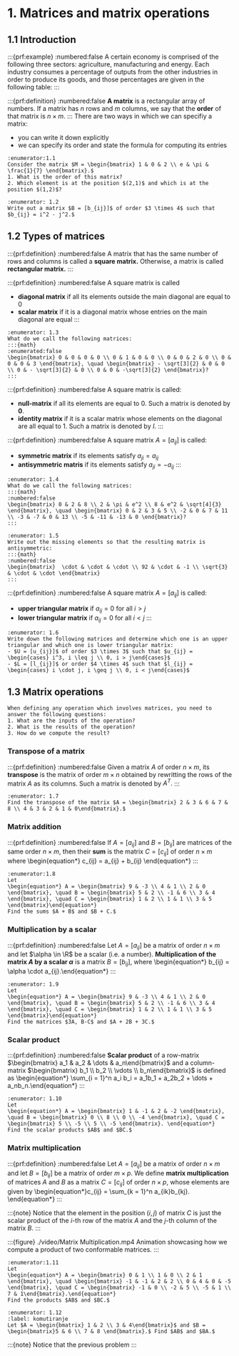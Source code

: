 # 1. Matrices and matrix operations

## 1.1 Introduction

:::{prf:example}
:numbered:false
A certain economy is comprised of the following three sectors: agriculture, manufacturing and energy. Each industry consumes a percentage of outputs from the other industries in order to produce its goods, and those percentages are given in the following table:
:::

:::{prf:definition}
:numbered:false
**A matrix** is a rectangular array of numbers. If a matrix has $n$ rows and $m$ columns, we say that the **order** of that matrix is $n \times m.$
:::
There are two ways in which we can specifiy a matrix:
- you can write it down explicitly
- we can specify its order and state the formula for computing its entries


```{exercise}
:enumerator:1.1
Consider the matrix $M = \begin{bmatrix} 1 & 0 & 2 \\ e & \pi & \frac{1}{7} \end{bmatrix}.$
1. What is the order of this matrix?
2. Which element is at the position $(2,1)$ and which is at the position $(1,2)$?
```

```{exercise}
:enumerator: 1.2
Write out a matrix $B = [b_{ij}]$ of order $3 \times 4$ such that $b_{ij} = i^2 - j^2.$
```

## 1.2 Types of matrices
:::{prf:definition}
:numbered:false
A matrix that has the same number of rows and columns is called a **square matrix.** Otherwise, a matrix is called **rectangular matrix.**
:::

:::{prf:definition}
:numbered:false
A square matrix is called
- **diagonal matrix** if all its elements outside the main diagonal are equal to $0$
- **scalar matrix** if it is a diagonal matrix whose entries on the main diagonal are equal
:::

```{exercise}
:enumerator: 1.3
What do we call the following matrices:
:::{math}
:enumerated:false
\begin{bmatrix} 0 & 0 & 0 & 0 \\ 0 & 1 & 0 & 0 \\ 0 & 0 & 2 & 0 \\ 0 & 0 & 0 & 3 \end{bmatrix}, \quad \begin{bmatrix} - \sqrt[3]{2} & 0 & 0 \\ 0 & - \sqrt[3]{2} & 0 \\ 0 & 0 & -\sqrt[3]{2} \end{bmatrix}?
:::
```

:::{prf:definition}
:numbered:false
A square matrix is called:
- **null-matrix** if all its elements are equal to $0$. Such a matrix is denoted by $\mathbf{0}.$
- **identity matrix** if it is a scalar matrix whose elements on the diagonal are all equal to $1$. Such a matrix is denoted by $I.$
:::

:::{prf:definition}
:numbered:false
A square matrix $A = [a_{ij}]$ is called:
- **symmetric matrix** if its elements satisfy $a_{ji} = a_{ij}$
- **antisymmetric matris** if its elements satisfy $a_{ji} = -a_{ij}$
:::

```{exercise}
:enumerator: 1.4
What do we call the following matrices:
:::{math}
:numbered:false
\begin{bmatrix} 0 & 2 & 8 \\ 2 & \pi & e^2 \\ 8 & e^2 & \sqrt[4]{3} \end{bmatrix}, \quad \begin{bmatrix} 0 & 2 & 3 & 5 \\ -2 & 0 & 7 & 11 \\ -3 & -7 & 0 & 13 \\ -5 & -11 & -13 & 0 \end{bmatrix}?
:::
```

```{exercise}
:enumerator: 1.5
Write out the missing elements so that the resulting matrix is antisymmetric:
:::{math}
:numbered:false
\begin{bmatrix}  \cdot & \cdot & \cdot \\ 92 & \cdot & -1 \\ \sqrt{3} & \cdot & \cdot \end{bmatrix}
:::
```

:::{prf:definition}
:numbered:false
A square matrix $A = [a_{ij}]$ is called:
- **upper triangular matrix** if $a_{ij} = 0$ for all $i > j$
- **lower triangular matrix** if $a_{ij} = 0$ for all $i < j$
:::

```{exercise}
:enumerator: 1.6
Write down the following matrices and determine which one is an upper triangular and which one is lower triangular matrix:
- $U = [u_{ij}]$ of order $3 \times 3$ such that $u_{ij} = \begin{cases} i^3, i \leq j \\ 0, i > j\end{cases}$
- $L = [l_{ij}]$ or order $4 \times 4$ such that $l_{ij} = \begin{cases} i \cdot j, i \geq j \\ 0, i < j\end{cases}$
```

## 1.3 Matrix operations
```{tip}
When defining any operation which involves matrices, you need to answer the following questions:
1. What are the inputs of the operation?
2. What is the results of the operation?
3. How do we compute the result?
```

### Transpose of a matrix

:::{prf:definition}
:numbered:false
Given a matrix $A$ of order $n \times m,$ its **transpose** is the matrix of order $m \times n$ obtained by rewritting the rows of the matrix $A$ as its columns. Such a matrix is denoted by $A^T.$
:::

```{exercise}
:enumerator: 1.7
Find the transpose of the matrix $A = \begin{bmatrix} 2 & 3 & 6 & 7 & 8 \\ 4 & 3 & 2 & 1 & 0\end{bmatrix}.$
```

### Matrix addition

:::{prf:definition}
:numbered:false
If $A = [a_{ij}]$ and $B = [b_{ij}]$ are matrices of the same order $n \times m,$ then their **sum** is the matrix $C = [c_{ij}]$ of order $n \times m$ where
\begin{equation*} c_{ij} = a_{ij} + b_{ij} \end{equation*}
:::

```{exercise}
:enumerator:1.8
Let 
\begin{equation*} A = \begin{bmatrix} 9 & -3 \\ 4 & 1 \\ 2 & 0 \end{bmatrix}, \quad B = \begin{bmatrix} 5 & 2 \\ -1 & 6 \\ 3 & 4 \end{bmatrix}, \quad C = \begin{bmatrix} 1 & 2 \\ 1 & 1 \\ 3 & 5 \end{bmatrix}\end{equation*}
Find the sums $A + B$ and $B + C.$
```

### Multiplication by a scalar
:::{prf:definition}
:numbered:false
Let $A = [a_{ij}]$ be a matrix of order $n \times m$ and let $\alpha \in \R$ be a scalar (i.e. a number). **Multiplication of the matrix $A$ by a scalar $\alpha$** is a matrix $B = [b_{ij}],$ where 
\begin{equation*} b_{ij} = \alpha \cdot a_{ij}.\end{equation*}
:::

```{exercise}
:enumerator: 1.9
Let 
\begin{equation*} A = \begin{bmatrix} 9 & -3 \\ 4 & 1 \\ 2 & 0 \end{bmatrix}, \quad B = \begin{bmatrix} 5 & 2 \\ -1 & 6 \\ 3 & 4 \end{bmatrix}, \quad C = \begin{bmatrix} 1 & 2 \\ 1 & 1 \\ 3 & 5 \end{bmatrix}\end{equation*}
Find the matrices $3A, B-C$ and $A + 2B + 3C.$
```

### Scalar product

:::{prf:definition}
:numbered:false
**Scalar product** of a row-matrix $\begin{bmatrix} a_1 & a_2 & \dots & a_n\end{bmatrix}$ and a column-matrix $\begin{bmatrix} b_1 \\ b_2 \\ \vdots \\ b_n\end{bmatrix}$ is defined as 
\begin{equation*} \sum_{i = 1}^n a_i b_i = a_1b_1 + a_2b_2 + \dots + a_nb_n.\end{equation*}
:::

```{exercise}
:enumerator: 1.10
Let 
\begin{equation*} A = \begin{bmatrix} 1 & -1 & 2 & -2 \end{bmatrix}, \quad B = \begin{bmatrix} 0 \\ 8 \\ 0 \\ -4 \end{bmatrix}, \quad C = \begin{bmatrix} 5 \\ -5 \\ 5 \\ -5 \end{bmatrix}. \end{equation*}
Find the scalar products $AB$ and $BC.$
```

### Matrix multiplication

:::{prf:definition}
:numbered:false
Let $A = [a_{ij}]$ be a matrix of order $n \times m$ and let $B = [b_{ij}]$ be a matrix of order $m \times p.$ We define **matrix multiplication** of matrices $A$ and $B$ as a matrix $C = [c_{ij}]$ of order $n \times p,$ whose elements are given by
\begin{equation*}c_{ij} = \sum_{k = 1}^n a_{ik}b_{kj}. \end{equation*}
:::

:::{note}
Notice that the element in the position $(i,j)$ of matrix $C$ is just the scalar product of the $i$-th row of the matrix $A$ and the $j$-th column of the matrix $B$.
:::

:::{figure} ./video/Matrix Multiplication.mp4
Animation showcasing how we compute a product of two conformable matrices.
:::

```{exercise}
:enumerator:1.11
Let 
\begin{equation*} A = \begin{bmatrix} 0 & 1 \\ 1 & 0 \\ 2 & 1 \end{bmatrix}, \quad \begin{bmatrix} -1 & -1 & 2 & 2 \\ 0 & 4 & 0 & -5 \end{bmatrix}, \quad C = \begin{bmatrix} -1 & 0 \\ -2 & 5 \\ -5 & 1 \\ 7 & 1\end{bmatrix}.\end{equation*}
Find the products $AB$ and $BC.$
```

```{exercise} 
:enumerator: 1.12
:label: komutiranje
Let $A = \begin{bmatrix} 1 & 2 \\ 3 & 4\end{bmatrix}$ and $B = \begin{bmatrix}5 & 6 \\ 7 & 8 \end{bmatrix}.$ Find $AB$ and $BA.$
```

:::{note}
Notice that the previous problem
:::


